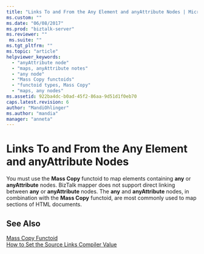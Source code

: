 ```yaml
---
title: "Links To and From the Any Element and anyAttribute Nodes | Microsoft Docs"
ms.custom: ""
ms.date: "06/08/2017"
ms.prod: "biztalk-server"
ms.reviewer: ""
 ms.suite: ""
ms.tgt_pltfrm: ""
ms.topic: "article"
helpviewer_keywords: 
  - "anyAttribute node"
  - "maps, anyAttribute notes"
  - "any node"
  - "Mass Copy functoids"
  - "functoid types, Mass Copy"
  - "maps, any nodes"
ms.assetid: 922ba4dc-b0ad-45f2-86aa-9d51d1f0eb70
caps.latest.revision: 6
author: "MandiOhlinger"
ms.author: "mandia"
manager: "anneta"
---
```

# Links To and From the Any Element and anyAttribute Nodes
You must use the **Mass Copy** functoid to map elements containing **any** or **anyAttribute** nodes. BizTalk mapper does not support direct linking between **any** or **anyAttribute** nodes. The **any** and **anyAttribute** nodes, in combination with the **Mass Copy** functoid, are most commonly used to map sections of HTML documents.  
  
## See Also  
 [Mass Copy Functoid](../core/mass-copy-functoid.md)   
 [How to Set the Source Links Compiler Value](../core/how-to-set-the-source-links-compiler-value.md)